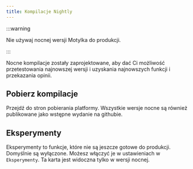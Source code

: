 ```yaml
---
title: Kompilacje Nightly
---
```


:::warning

Nie używaj nocnej wersji Motylka do produkcji.

:::

Nocne kompilacje zostały zaprojektowane, aby dać Ci możliwość przetestowania najnowszej wersji i uzyskania najnowszych funkcji i przekazania opinii.

## Pobierz kompilacje

Przejdź do stron pobierania platformy.
Wszystkie wersje nocne są również publikowane jako wstępne wydanie na githubie.

## Eksperymenty

Eksperymenty to funkcje, które nie są jeszcze gotowe do produkcji.
Domyślnie są wyłączone. Możesz włączyć je w ustawieniach w `Eksperymenty`.
Ta karta jest widoczna tylko w wersji nocnej.
